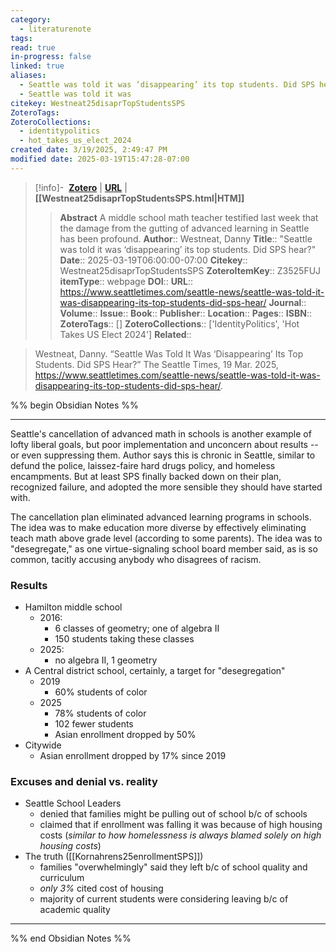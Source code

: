 ```yaml
---
category:
  - literaturenote
tags: 
read: true
in-progress: false
linked: true
aliases:
  - Seattle was told it was ‘disappearing’ its top students. Did SPS hear?
  - Seattle was told it was
citekey: Westneat25disaprTopStudentsSPS
ZoteroTags: 
ZoteroCollections:
  - identitypolitics
  - hot_takes_us_elect_2024
created date: 3/19/2025, 2:49:47 PM
modified date: 2025-03-19T15:47:28-07:00
---
```


> [!info]- &nbsp;[**Zotero**](zotero://select/library/items/Z3525FUJ)  | [**URL**](https://www.seattletimes.com/seattle-news/seattle-was-told-it-was-disappearing-its-top-students-did-sps-hear/) | **[[Westneat25disaprTopStudentsSPS.html|HTM]]**
>> **Abstract**
> A middle school math teacher testified last week that the damage from the gutting of advanced learning in Seattle has been profound.
> > **Author**:: Westneat, Danny
> **Title**:: "Seattle was told it was ‘disappearing’ its top students. Did SPS hear?"
> **Date**:: 2025-03-19T06:00:00-07:00
> **Citekey**:: Westneat25disaprTopStudentsSPS
> **ZoteroItemKey**:: Z3525FUJ
> **itemType**:: webpage
> **DOI**:: 
> **URL**:: https://www.seattletimes.com/seattle-news/seattle-was-told-it-was-disappearing-its-top-students-did-sps-hear/
> **Journal**:: 
> **Volume**:: 
> **Issue**:: 
> **Book**:: 
> **Publisher**:: 
> **Location**:: 
> **Pages**:: 
> **ISBN**:: 
> **ZoteroTags**:: []
> **ZoteroCollections**:: ['IdentityPolitics', 'Hot Takes US Elect 2024']
> **Related**::

>  Westneat, Danny. “Seattle Was Told It Was ‘Disappearing’ Its Top Students. Did SPS Hear?” The Seattle Times, 19 Mar. 2025, https://www.seattletimes.com/seattle-news/seattle-was-told-it-was-disappearing-its-top-students-did-sps-hear/.

%% begin Obsidian Notes %%
___

Seattle's cancellation of advanced math in schools is another example of lofty liberal goals, but poor implementation and unconcern about results -- or even suppressing them.  Author says this is chronic in Seattle, similar to defund the police, laissez-faire hard drugs policy, and homeless encampments.  But at least SPS finally backed down on their plan, recognized failure, and adopted the more sensible they should have started with.

The cancellation plan eliminated advanced learning programs in schools. The idea was to make education more  diverse by effectively eliminating teach math above grade level (according to some parents).  The idea was to "desegregate," as one virtue-signaling school board member said, as is so common, tacitly accusing anybody who disagrees of racism.
### Results
- Hamilton middle school
	- 2016: 
		- 6 classes of geometry; one of algebra II
		- 150 students taking these classes
	- 2025: 
		- no algebra II, 1 geometry
- A Central district school, certainly, a target for "desegregation"
	- 2019
		- 60% students of color
	- 2025
		- 78% students of color
		- 102 fewer students
		- Asian enrollment dropped by 50%
- Citywide
	- Asian enrollment dropped by 17% since 2019
### Excuses and denial vs. reality
- Seattle School Leaders
	- denied that families might be pulling out of school b/c of schools
	- claimed that if enrollment was falling it was because of high housing costs (*similar to how homelessness is always blamed solely on high housing costs*)
- The truth ([[Kornahrens25enrollmentSPS]])
	- families "overwhelmingly" said they left b/c of school quality and curriculum
	- *only 3%* cited cost of housing
	- majority of current students were considering leaving b/c of academic quality

___
%% end Obsidian Notes %%
